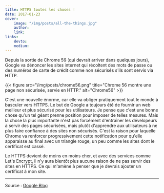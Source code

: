 ```yaml
---
title: HTTPS toutes les choses !
date: 2017-01-23
cover:
    image: "/img/posts/all-the-things.jpg"
    author:
    link:
links:
    devto:
    medium:
---
```

Depuis la sortie de Chrome 56 (qui devrait arriver dans quelques jours), Google va dénoncer les sites internet qui récoltent des mots de passe ou des numéros de carte de crédit comme non sécurisés s'ils sont servis via HTTP.

{{< figure src="/img/posts/chrome56.png" title="Chrome 56 montre une page non sécurisée, servie en HTTP." alt="Chrome56" >}}

C'est une nouvelle énorme, car elle va obliger pratiquement tout le monde à basculer vers HTTPS. Le but de Google a toujours été de fournir un web meilleur et plus sécurisé pour les utilisateurs. Je pense que c'est une bonne chose qu'un tel géant prenne position pour imposer de telles mesures. Mais la chose la plus importante n'est pas forcément d'entraîner les dévelopeurs à servir des pages sécurisées, mais plutôt d'apprendre aux utilisateurs à ne plus faire confiance à des sites non sécurisés. C'est la raison pour laquelle Chrome va renforcer progressivement cette notification pour qu'elle apparaisse au final avec un triangle rouge, un peu comme les sites dont le certificat est cassé.

Le HTTPS devient de moins en moins cher, et avec des services comme Let's Encrypt, il n'y aura bientôt plus aucune raison de ne pas servir des sites en HTTPS. Ce qui m'amène à penser que je devrais ajouter un certificat à mon site.

---

Source : [Google Blog](https://security.googleblog.com/2016/09/moving-towards-more-secure-web.html?m=1)
